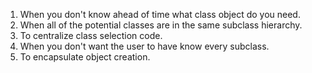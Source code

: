 1. When you don't know ahead of time what class object do you need.
2. When all of the potential classes are in the same subclass hierarchy.
3. To centralize class selection code.
4. When you don't want the user to have know every subclass.
5. To encapsulate object creation.